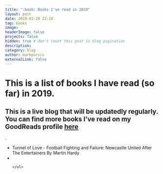 ```yaml
---
title: ":book: Books I've read in 2019"
layout: post
date: 2019-01-20 22:10
tag: books
image:
headerImage: false
projects: false
hidden: true # don't count this post in blog pagination
description:
category: blog
author: markpurvis
externalLink: false
---
```


<h1>This is a list of books I have read (so far) in 2019.</h1>


<h2> This is a live blog that will be updatedly regularly. You can find more books I've read on my GoodReads profile <a href="//www.goodreads.com/review/list/9918109"> here </a> </h2>.


<ul class="book-list">
	<li>Tunnel of Love - Football Fighting and Failure: Newcastle United After The Entertainers By Martin Hardy</li>
	<li> </li>

	</ul>

